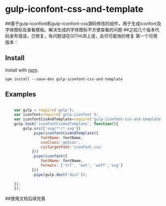 # gulp-iconfont-css-and-template
##基于gulp-iconfont和gulp-iconfont-css源码修改的组件，用于生成iconfont及字体图标及查看模板。解决生成的字体图标不方便查看的问题
##之前几个版本代码发布错误，已修复，有问题请在GITHUB上提，会尽可能快的修复
第一个可用版本：


## Install

Install with [npm](https://npmjs.org/package/gulp-iconfont-css-and-template).

```
npm install --save-dev gulp-iconfont-css-and-template
```
## Examples

```js

    var gulp = require('gulp');
    var iconfont=require('gulp-iconfont');
    var iconfontCssAndTemplate=require('gulp-iconfont-css-and-template');
    gulp.task('iconFontCssAndTemplate', function(){
        gulp.src(['svg/**/*.svg'])
            .pipe(iconfontCssAndTemplate({
                fontName: fontName,
                cssClass:'gmIcon',
                cssTargetPath:'iconFont.css'
            }))
            .pipe(iconfont({
                fontName: fontName,
                formats: ['ttf', 'eot', 'woff','svg']
            }))
            .pipe(gulp.dest('dist'));
    
    });
    });

```


##使用文档后续完善